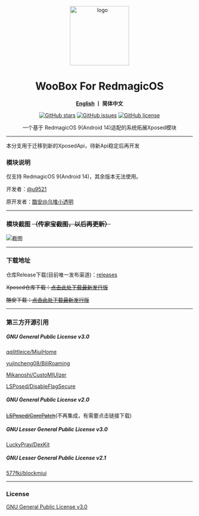 <div align="center">
   <img width="160" src="https://raw.githubusercontent.com/u9521/WooBoxForRedmagicOS/main/doc/ic_launcher.png" alt="logo">
   <h1>WooBox For RedmagicOS</h1>
   <p>
       <b><a href="https://github.com/u9521/WooBoxForRedmagicOS/blob/main/README_EN.md">English</a>  丨 简体中文</b>
   </p>
   <a href="https://github.com//u9521/WooBoxForRedmagicOS/stargazers"><img alt="GitHub stars" src="https://img.shields.io/github/stars/u9521/WooBoxForRedmagicOS"></a>
   <a href="https://github.com/u9521/WooBoxForRedmagicOS/issues"><img alt="GitHub issues" src="https://img.shields.io/github/issues/u9521/WooBoxForRedmagicOS"></a>
   <a href="https://github.com/u9521/WooBoxForRedmagicOS/blob/main/LICENSE"><img alt="GitHub license" src="https://img.shields.io/github/license/u9521/WooBoxForRedmagicOS"></a>
   <p>一个基于 RedmagicOS 9(Android 14)适配的系统拓展Xposed模块</p>
</div>

---

本分支用于迁移到新的XposedApi，待新Api稳定后再开发

### 模块说明

仅支持 RedmagicOS 9(Android 14)，其余版本无法使用。
  
开发者：[@u9521](https://github.com/u9521)

原开发者：[酷安@乌堆小透明](http://www.coolapk.com/u/883441)

---

### 模块截图 ~~（传家宝截图，以后再更新）~~
![截图](https://raw.githubusercontent.com/u9521/WooBoxForRedmagicOS/main/doc/cn.jpg)  

---

### 下载地址

仓库Release下载(目前唯一发布渠道)：[releases](https://github.com/u9521/WooBoxForRedmagicOS/releases)

~~Xposed仓库下载：[点击此处下载最新发行版](https://github.com/Xposed-Modules-Repo/wooboxforredmagicos/releases)~~

~~酷安下载：[点击此处下载最新发行版](https://www.coolapk.com/apk/wooboxforredmagicos)~~

---

### 第三方开源引用
##### GNU General Public License v3.0
[qqlittleice/MiuiHome](https://github.com/qqlittleice/MiuiHome)

[yujincheng08/BiliRoaming](https://github.com/yujincheng08/BiliRoaming)

[Mikanoshi/CustoMIUIzer](https://code.highspec.ru/Mikanoshi/CustoMIUIzer)

[LSPosed/DisableFlagSecure](https://github.com/LSPosed/DisableFlagSecure)

##### GNU General Public License v2.0
~~[LSPosed/CorePatch](https://github.com/LSPosed/CorePatch)~~(不再集成，有需要点击链接下载)
##### GNU Lesser General Public License v3.0
[LuckyPray/DexKit](https://github.com/LuckyPray/DexKit)
##### GNU Lesser General Public License v2.1
[577fkj/blockmiui](https://github.com/577fkj/blockmiui)  

---

### License
[GNU General Public License v3.0](https://github.com/u9521/WooBoxForRedmagicOS/blob/main/LICENSE)
